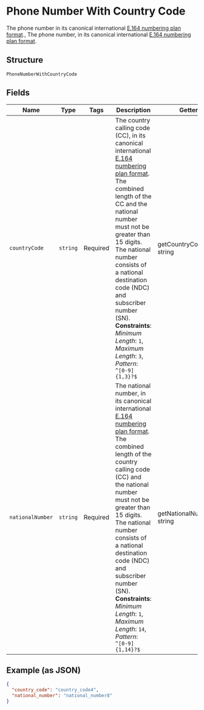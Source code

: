 
# Phone Number With Country Code

The phone number in its canonical international [E.164 numbering plan format](https://www.itu.int/rec/T-REC-E.164/en)., The phone number, in its canonical international [E.164 numbering plan format](https://www.itu.int/rec/T-REC-E.164/en).

## Structure

`PhoneNumberWithCountryCode`

## Fields

| Name | Type | Tags | Description | Getter | Setter |
|  --- | --- | --- | --- | --- | --- |
| `countryCode` | `string` | Required | The country calling code (CC), in its canonical international [E.164 numbering plan format](https://www.itu.int/rec/T-REC-E.164/en). The combined length of the CC and the national number must not be greater than 15 digits. The national number consists of a national destination code (NDC) and subscriber number (SN).<br>**Constraints**: *Minimum Length*: `1`, *Maximum Length*: `3`, *Pattern*: `^[0-9]{1,3}?$` | getCountryCode(): string | setCountryCode(string countryCode): void |
| `nationalNumber` | `string` | Required | The national number, in its canonical international [E.164 numbering plan format](https://www.itu.int/rec/T-REC-E.164/en). The combined length of the country calling code (CC) and the national number must not be greater than 15 digits. The national number consists of a national destination code (NDC) and subscriber number (SN).<br>**Constraints**: *Minimum Length*: `1`, *Maximum Length*: `14`, *Pattern*: `^[0-9]{1,14}?$` | getNationalNumber(): string | setNationalNumber(string nationalNumber): void |

## Example (as JSON)

```json
{
  "country_code": "country_code4",
  "national_number": "national_number8"
}
```

